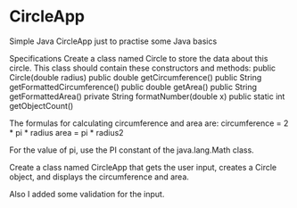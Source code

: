 # CircleApp
Simple Java CircleApp just to practise some Java basics

Specifications
Create a class named Circle to store the data about this circle.
This class should contain these constructors and methods:
public Circle(double radius)
public double getCircumference()
public String getFormattedCircumference()
public double getArea()
public String getFormattedArea()
private String formatNumber(double x)
public static int getObjectCount()

The formulas for calculating circumference and area are:
circumference = 2 * pi * radius
area = pi * radius2

For the value of pi, use the PI constant of the java.lang.Math class.

Create a class named CircleApp that gets the user input, creates a Circle object, and displays the circumference and area.


Also I added some validation for the input.
